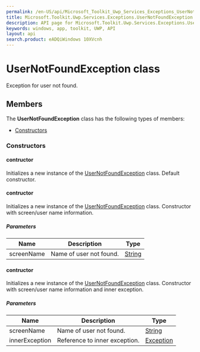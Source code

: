 ```yaml
---
permalink: /en-US/api/Microsoft_Toolkit_Uwp_Services_Exceptions_UserNotFoundException.htm
title: Microsoft.Toolkit.Uwp.Services.Exceptions.UserNotFoundException API 
description: API page for Microsoft.Toolkit.Uwp.Services.Exceptions.UserNotFoundException
keywords: windows, app, toolkit, UWP, API
layout: api
search.product: eADQiWindows 10XVcnh
---
```



# UserNotFoundException class

Exception for user not found.

## Members

The **UserNotFoundException** class has the following types of members:

* [Constructors](#Constructors)

### Constructors

#### contructor

Initializes a new instance of the [UserNotFoundException](Microsoft_Toolkit_Uwp_Services_Exceptions_UserNotFoundException.htm) class. Default constructor.





#### contructor

Initializes a new instance of the [UserNotFoundException](Microsoft_Toolkit_Uwp_Services_Exceptions_UserNotFoundException.htm) class. Constructor with screen/user name information.

##### Parameters



| Name | Description | Type || --- | --- | --- || screenName | Name of user not found. | [String](https://msdn.microsoft.com/library/windows/apps/System.String) |




#### contructor

Initializes a new instance of the [UserNotFoundException](Microsoft_Toolkit_Uwp_Services_Exceptions_UserNotFoundException.htm) class. Constructor with screen/user name information and inner exception.

##### Parameters



| Name | Description | Type || --- | --- | --- || screenName | Name of user not found. | [String](https://msdn.microsoft.com/library/windows/apps/System.String) || innerException | Reference to inner exception. | [Exception](https://msdn.microsoft.com/library/windows/apps/System.Exception) |



